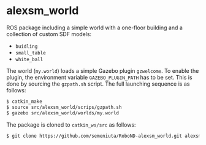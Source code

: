 # alexsm_world

ROS package including a simple world with a one-floor building and a collection of custom SDF models:

 - `buidling`
 - `small_table`
 - `white_ball`

The world (`my.world`) loads a simple Gazebo plugin `gzwelcome`. To enable the plugin, the environment variable `GAZEBO_PLUGIN_PATH` has to be set. This is done by sourcing the `gzpath.sh` script. The full launching sequence is as follows:

```bash
$ catkin_make
$ source src/alexsm_world/scrips/gzpath.sh
$ gazebo src/alexsm_world/worlds/my.world
```

The package is cloned to `catkin_ws/src` as follows:

```bash
$ git clone https://github.com/semeniuta/RoboND-alexsm_world.git alexsm_world
```
